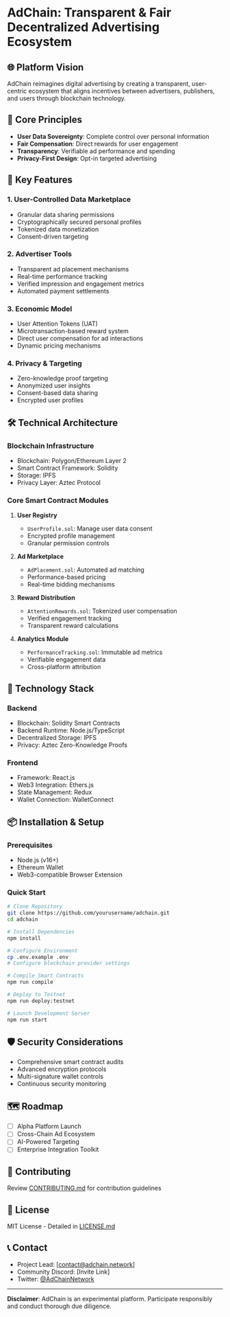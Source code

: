 # AdChain: Transparent & Fair Decentralized Advertising Ecosystem

## 🌐 Platform Vision

AdChain reimagines digital advertising by creating a transparent, user-centric ecosystem that aligns incentives between advertisers, publishers, and users through blockchain technology.

## 🔑 Core Principles

- **User Data Sovereignty**: Complete control over personal information
- **Fair Compensation**: Direct rewards for user engagement
- **Transparency**: Verifiable ad performance and spending
- **Privacy-First Design**: Opt-in targeted advertising

## 🚀 Key Features

### 1. User-Controlled Data Marketplace
- Granular data sharing permissions
- Cryptographically secured personal profiles
- Tokenized data monetization
- Consent-driven targeting

### 2. Advertiser Tools
- Transparent ad placement mechanisms
- Real-time performance tracking
- Verified impression and engagement metrics
- Automated payment settlements

### 3. Economic Model
- User Attention Tokens (UAT)
- Microtransaction-based reward system
- Direct user compensation for ad interactions
- Dynamic pricing mechanisms

### 4. Privacy & Targeting
- Zero-knowledge proof targeting
- Anonymized user insights
- Consent-based data sharing
- Encrypted user profiles

## 🛠 Technical Architecture

### Blockchain Infrastructure
- Blockchain: Polygon/Ethereum Layer 2
- Smart Contract Framework: Solidity
- Storage: IPFS
- Privacy Layer: Aztec Protocol

### Core Smart Contract Modules
1. **User Registry**
   - `UserProfile.sol`: Manage user data consent
   - Encrypted profile management
   - Granular permission controls

2. **Ad Marketplace**
   - `AdPlacement.sol`: Automated ad matching
   - Performance-based pricing
   - Real-time bidding mechanisms

3. **Reward Distribution**
   - `AttentionRewards.sol`: Tokenized user compensation
   - Verified engagement tracking
   - Transparent reward calculations

4. **Analytics Module**
   - `PerformanceTracking.sol`: Immutable ad metrics
   - Verifiable engagement data
   - Cross-platform attribution

## 🔧 Technology Stack

### Backend
- Blockchain: Solidity Smart Contracts
- Backend Runtime: Node.js/TypeScript
- Decentralized Storage: IPFS
- Privacy: Aztec Zero-Knowledge Proofs

### Frontend
- Framework: React.js
- Web3 Integration: Ethers.js
- State Management: Redux
- Wallet Connection: WalletConnect

## 📦 Installation & Setup

### Prerequisites
- Node.js (v16+)
- Ethereum Wallet
- Web3-compatible Browser Extension

### Quick Start
```bash
# Clone Repository
git clone https://github.com/yourusername/adchain.git
cd adchain

# Install Dependencies
npm install

# Configure Environment
cp .env.example .env
# Configure blockchain provider settings

# Compile Smart Contracts
npm run compile

# Deploy to Testnet
npm run deploy:testnet

# Launch Development Server
npm run start
```

## 🛡️ Security Considerations
- Comprehensive smart contract audits
- Advanced encryption protocols
- Multi-signature wallet controls
- Continuous security monitoring

## 🗺️ Roadmap
- [ ] Alpha Platform Launch
- [ ] Cross-Chain Ad Ecosystem
- [ ] AI-Powered Targeting
- [ ] Enterprise Integration Toolkit

## 🤝 Contributing
Review [CONTRIBUTING.md](CONTRIBUTING.md) for contribution guidelines

## 📄 License
MIT License - Detailed in [LICENSE.md](LICENSE.md)

## 📞 Contact
- Project Lead: [contact@adchain.network]
- Community Discord: [Invite Link]
- Twitter: [@AdChainNetwork](https://twitter.com/placeholder)

---

**Disclaimer**: AdChain is an experimental platform. Participate responsibly and conduct thorough due diligence.
